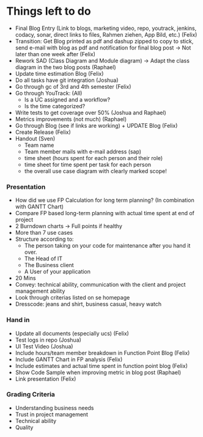 # Things left to do

* Final Blog Entry (Link to blogs, marketing video, repo, youtrack, jenkins, codacy, sonar, direct links to files, Rahmen ziehen, App Bild, etc.) (Felix)
* Transition: Get Blog printed as pdf and dashup zipped to copy to stick, send e-mail with blog as pdf and notification for final blog post
-> Not later than one week after (Felix)
* Rework SAD (Class Diagram and Module diagram) -> Adapt the class diagram in the two blog posts (Raphael)
* Update time estimation Blog (Felix)
* Do all tasks have git integration (Joshua)
* Go through gc of 3rd and 4th semester (Felix)
* Go through YouTrack: (All)
    * Is a UC assigned and a workflow?
    * Is the time categorized?
* Write tests to get coverage over 50% (Joshua and Raphael)
* Metrics improvements (not much) (Raphael)
* Go through Blog (see if links are working) + UPDATE Blog (Felix)
* Create Release (Felix)
* Handout (Sven)
    * Team name
    * Team member mails with e-mail address (sap)
    * time sheet (hours spent for each person and their role) 
    * time sheet for time spent per task for each person
    * the overall use case diagram with clearly marked scope!
    
### Presentation

* How did we use FP Calculation for long term planning? (In combination with GANTT Chart)
* Compare FP based long-term planning with actual time spent at end of project
* 2 Burndown charts -> Full points if healthy
* More than 7 use cases
* Structure according to: 
    * The person taking on your code for maintenance after you hand it over.
    * The Head of IT
    * The Business client
    * A User of your application
* 20 Mins
* Convey: technical ability, communication with the client and project management ability
* Look through criterias listed on se homepage
* Dresscode: jeans and shirt, business casual, heavy watch

### Hand in

* Update all documents (especially ucs) (Felix)
* Test logs in repo (Joshua)
* UI Test Video (Joshua)
* Include hours/team member breakdown in Function Point Blog (Felix)
* Include GANTT Chart in FP analysis (Felix)
* Include estimates and actual time spent in function point blog (Felix)
* Show Code Sample when improving metric in blog post (Raphael)
* Link presentation (Felix)

### Grading Criteria

* Understanding business needs
* Trust in project management
* Technical ability
* Quality
